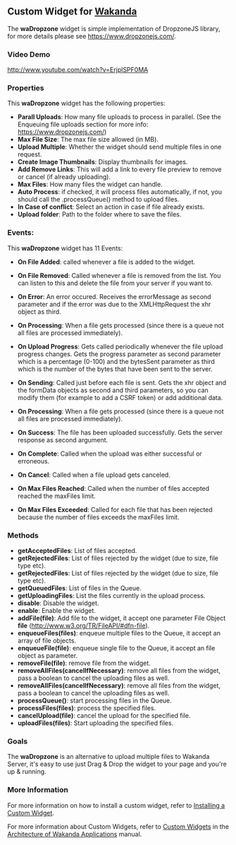 ## Custom Widget for [Wakanda](http://wakanda.org)The __waDropzone__ widget is simple implementation of DropzoneJS library, for more details please see https://www.dropzonejs.com/. ### Video Demohttp://www.youtube.com/watch?v=ErjplSPF0MA### PropertiesThis __waDropzone__ widget has the following properties: * __Parall Uploads__: How many file uploads to process in parallel. (See the Enqueuing file uploads section for more info: https://www.dropzonejs.com/)* __Max File Size__: The max file size allowed (in MB).* __Upload Multiple__: Whether the widget should send multiple files in one request.* __Create Image Thumbnails__: Display thumbnails for images.* __Add Remove Links__: This will add a link to every file preview to remove or cancel (if already uploading).* __Max Files__: How many files the widget can handle.* __Auto Process__: if checked, it will process files automatically, if not, you should call the .processQueue() method to upload files.* __In Case of conflict__: Select an action in case if file already exists.* __Upload folder__: Path to the folder where to save the files.### Events:This __waDropzone__ widget has 11 Events:* __On File Added__: called whenever a file is added to the widget.* __On File Removed__: Called whenever a file is removed from the list. You can listen to this and delete the file from your server if you want to.* __On Error__: An error occured. Receives the errorMessage as second parameter and if the error was due to the XMLHttpRequest the xhr object as third.* __On Processing__: When a file gets processed (since there is a queue not all files are processed immediately).* __On Upload Progress__: Gets called periodically whenever the file upload progress changes.Gets the progress parameter as second parameter which is a percentage (0-100) and the bytesSent parameter as third which is the number of the bytes that have been sent to the server.* __On Sending__: Called just before each file is sent. Gets the xhr object and the formData objects as second and third parameters, so you can modify them (for example to add a CSRF token) or add additional data.* __On Processing__: When a file gets processed (since there is a queue not all files are processed immediately).* __On Success__: The file has been uploaded successfully. Gets the server response as second argument.* __On Complete__: Called when the upload was either successful or erroneous.* __On Cancel__: Called when a file upload gets canceled.* __On Max Files Reached__: Called when the number of files accepted reached the maxFiles limit.* __On Max Files Exceeded__: Called for each file that has been rejected because the number of files exceeds the maxFiles limit.### Methods* __getAcceptedFiles__: List of files accepted.* __getRejectedFiles__: List of files rejected by the widget (due to size, file type etc).* __getRejectedFiles__: List of files rejected by the widget (due to size, file type etc).* __getQueuedFiles__: List of files in the Queue.* __getUploadingFiles__: List the files currently in the upload process.* __disable__: Disable the widget.* __enable__: Enable the widget.* __addFile(file)__: Add file to the widget, it accept one parameter File Object __file__ (http://www.w3.org/TR/FileAPI/#dfn-file).* __enqueueFiles(files)__: enqueue multiple files to the Queue, it accept an array of file objects. * __enqueueFile(file)__: enqueue single file to the Queue, it accept an file object as parameter. * __removeFile(file)__: remove file from the widget. * __removeAllFiles(cancelIfNecessary)__: remove all files from the widget, pass a boolean to cancel the uploading files as well. * __removeAllFiles(cancelIfNecessary)__: remove all files from the widget, pass a boolean to cancel the uploading files as well. * __processQueue()__: start processing files in the Queue. * __processFiles(files)__: process the specified files. * __cancelUpload(file)__: cancel the upload for the specified file.* __uploadFiles(files)__: Start uploading the specified files.### GoalsThe __waDropzone__ is an alternative to upload multiple files to Wakanda Server, it's easy to use just Drag & Drop the widget to your page and you're up & running.### More InformationFor more information on how to install a custom widget, refer to [Installing a Custom Widget](http://doc.wakanda.org/WakandaStudio0/help/Title/en/page3869.html#1027761).For more information about Custom Widgets, refer to [Custom Widgets](http://doc.wakanda.org/Wakanda0.v5/help/Title/en/page3863.html "Custom Widgets") in the [Architecture of Wakanda Applications](http://doc.wakanda.org/Wakanda0.v5/help/Title/en/page3844.html "Architecture of Wakanda Applications") manual.